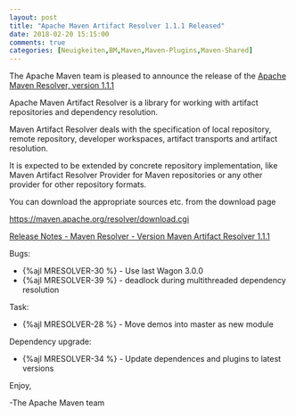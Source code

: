 ```yaml
---
layout: post
title: "Apache Maven Artifact Resolver 1.1.1 Released"
date: 2018-02-20 15:15:00
comments: true
categories: [Neuigkeiten,BM,Maven,Maven-Plugins,Maven-Shared]
---
```

The Apache Maven team is pleased to announce the release of the 
[Apache Maven Resolver, version 1.1.1](https://maven.apache.org/resolver/index.html)

Apache Maven Artifact Resolver is a library for working with artifact
repositories and dependency resolution.

Maven Artifact Resolver deals with the specification of local repository,
remote repository, developer workspaces, artifact transports and artifact
resolution.

It is expected to be extended by concrete repository implementation, like Maven
Artifact Resolver Provider for Maven repositories or any other provider for
other repository formats.


You can download the appropriate sources etc. from the download page

https://maven.apache.org/resolver/download.cgi

<!-- more -->

[Release Notes - Maven Resolver - Version Maven Artifact Resolver 1.1.1](https://issues.apache.org/jira/secure/ReleaseNote.jspa?projectId=12320628&version=12341378)

Bugs:

 * {%ajl MRESOLVER-30 %} - Use last Wagon 3.0.0
 * {%ajl MRESOLVER-39 %} - deadlock during multithreaded dependency resolution

Task:

 * {%ajl MRESOLVER-28 %} - Move demos into master as new module

Dependency upgrade:

 * {%ajl MRESOLVER-34 %} - Update dependences and plugins to latest versions

Enjoy,

-The Apache Maven team 
